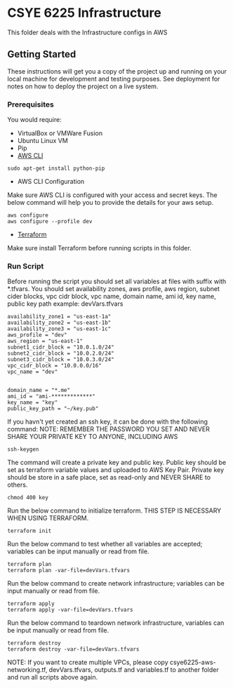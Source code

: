 # CSYE 6225 Infrastructure

This folder deals with the Infrastructure configs in AWS

## Getting Started

These instructions will get you a copy of the project up and running on your local machine for development and testing purposes. See deployment for notes on how to deploy the project on a live system.

### Prerequisites

You would require:

* VirtualBox or VMWare Fusion
* Ubuntu Linux VM
* Pip
* [AWS CLI](https://docs.aws.amazon.com/cli/latest/userguide/awscli-install-linux.html)

```
sudo apt-get install python-pip
```

* AWS CLI Configuration

Make sure AWS CLI is configured with your access and secret keys. The below command will help you to provide the details for your aws setup.

```
aws configure
aws configure --profile dev
```

* [Terraform](https://www.terraform.io/)

Make sure install Terraform before running scripts in this folder.

### Run Script

Before running the script you should set all variables at files with suffix with \*.tfvars.
You should set availability zones, aws profile, aws region, subnet cider blocks, vpc cidr block, vpc name, domain name, ami id, key name, public key path
example: devVars.tfvars
```
availability_zone1 = "us-east-1a"
availability_zone2 = "us-east-1b"
availability_zone3 = "us-east-1c"
aws_profile = "dev"
aws_region = "us-east-1"
subnet1_cidr_block = "10.0.1.0/24"
subnet2_cidr_block = "10.0.2.0/24"
subnet3_cidr_block = "10.0.3.0/24"
vpc_cidr_block = "10.0.0.0/16"
vpc_name = "dev"


domain_name = "*.me"
ami_id = "ami-*************"
key_name = "key"
public_key_path = "~/key.pub"

```

If you havn't yet created an ssh key, it can be done with the following command:
NOTE: REMEMBER THE PASSWORD YOU SET AND NEVER SHARE YOUR PRIVATE KEY TO ANYONE, INCLUDING AWS
```
ssh-keygen
```

The command will create a private key and public key. 
Public key should be set as terraform variable values and uploaded to AWS Key Pair.
Private key should be store in a safe place, set as read-only and NEVER SHARE to others.
```
chmod 400 key
```


Run the below command to initialize terraform. THIS STEP IS NECESSARY WHEN USING TERRAFORM.
```
terraform init
```

Run the below command to test whether all variables are accepted; variables can be input manually or read from file. 
```
terraform plan
terraform plan -var-file=devVars.tfvars
```

Run the below command to create network infrastructure; variables can be input manually or read from file. 
```
terraform apply
terraform apply -var-file=devVars.tfvars
```

Run the below command to teardown network infrastructure, variables can be input manually or read from file. 
```
terraform destroy
terraform destroy -var-file=devVars.tfvars
```
NOTE: If you want to create multiple VPCs, please copy csye6225-aws-networking.tf, devVars.tfvars, outputs.tf and variables.tf to another folder and run all scripts above again.
